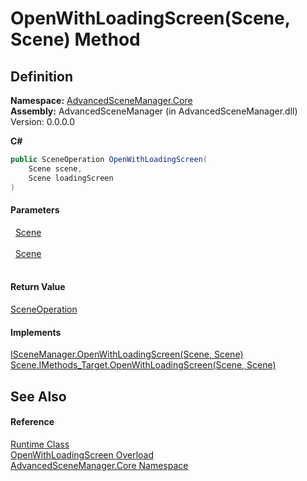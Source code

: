 # OpenWithLoadingScreen(Scene, Scene) Method




## Definition
**Namespace:** <a href="N_AdvancedSceneManager_Core.md">AdvancedSceneManager.Core</a>  
**Assembly:** AdvancedSceneManager (in AdvancedSceneManager.dll) Version: 0.0.0.0

**C#**
``` C#
public SceneOperation OpenWithLoadingScreen(
	Scene scene,
	Scene loadingScreen
)
```



#### Parameters
<dl><dt>  <a href="T_AdvancedSceneManager_Models_Scene.md">Scene</a></dt><dd> </dd><dt>  <a href="T_AdvancedSceneManager_Models_Scene.md">Scene</a></dt><dd> </dd></dl>

#### Return Value
<a href="T_AdvancedSceneManager_Core_SceneOperation.md">SceneOperation</a>

#### Implements
<a href="M_AdvancedSceneManager_DependencyInjection_ISceneManager_OpenWithLoadingScreen.md">ISceneManager.OpenWithLoadingScreen(Scene, Scene)</a>  
<a href="M_AdvancedSceneManager_Models_Scene_IMethods_Target_OpenWithLoadingScreen.md">Scene.IMethods_Target.OpenWithLoadingScreen(Scene, Scene)</a>  


## See Also


#### Reference
<a href="T_AdvancedSceneManager_Core_Runtime.md">Runtime Class</a>  
<a href="Overload_AdvancedSceneManager_Core_Runtime_OpenWithLoadingScreen.md">OpenWithLoadingScreen Overload</a>  
<a href="N_AdvancedSceneManager_Core.md">AdvancedSceneManager.Core Namespace</a>  
